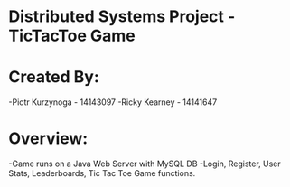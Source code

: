 # Distributed Systems Project - TicTacToe Game

# Created By:
  -Piotr Kurzynoga - 14143097
  -Ricky Kearney - 14141647

# Overview:
  -Game runs on a Java Web Server with MySQL DB 
  -Login, Register, User Stats, Leaderboards, Tic Tac Toe Game functions.

